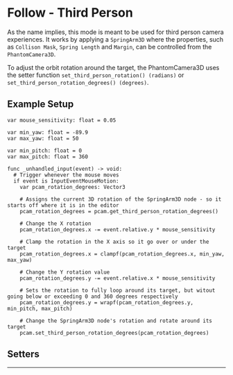 # Follow - Third Person
As the name implies, this mode is meant to be used for third person camera experiences. It works by applying a `SpringArm3D` where the properties, such as `Collison Mask`, `Spring Length` and `Margin`, can be controlled from the `PhantomCamera3D`.

To adjust the orbit rotation around the target, the PhantomCamera3D uses the setter function `set_third_person_rotation() (radians)` or `set_third_person_rotation_degrees() (degrees)`.

## Example Setup
```gdscript
var mouse_sensitivity: float = 0.05

var min_yaw: float = -89.9
var max_yaw: float = 50

var min_pitch: float = 0
var max_pitch: float = 360

func _unhandled_input(event) -> void:
  # Trigger whenever the mouse moves
  if event is InputEventMouseMotion:
    var pcam_rotation_degrees: Vector3

    # Assigns the current 3D rotation of the SpringArm3D node - so it starts off where it is in the editor 
    pcam_rotation_degrees = pcam.get_third_person_rotation_degrees()

    # Change the X rotation
    pcam_rotation_degrees.x -= event.relative.y * mouse_sensitivity
		
    # Clamp the rotation in the X axis so it go over or under the target
    pcam_rotation_degrees.x = clampf(pcam_rotation_degrees.x, min_yaw, max_yaw)

    # Change the Y rotation value
    pcam_rotation_degrees.y -= event.relative.x * mouse_sensitivity
		
    # Sets the rotation to fully loop around its target, but witout going below or exceeding 0 and 360 degrees respectively
    pcam_rotation_degrees.y = wrapf(pcam_rotation_degrees.y, min_pitch, max_pitch)
		
    # Change the SpringArm3D node's rotation and rotate around its target
    pcam.set_third_person_rotation_degrees(pcam_rotation_degrees)
```

## Setters
<!--@include: ./common/methods/follow-mode.md-->

---

<!--@include: ./common/methods/follow-target-node.md-->